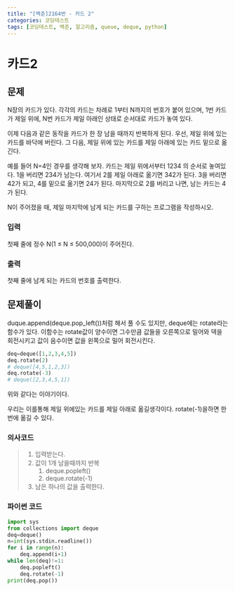 ```yaml
---
title: "[백준]2164번 - 카드 2"
categories: 코딩테스트
tags: [코딩테스트, 백준, 알고리즘, queue, deque, python]
---
```


# 카드2

## 문제

N장의 카드가 있다. 각각의 카드는 차례로 1부터 N까지의 번호가 붙어 있으며, 1번 카드가 제일 위에, N번 카드가 제일 아래인 상태로 순서대로 카드가 놓여 있다.

이제 다음과 같은 동작을 카드가 한 장 남을 때까지 반복하게 된다. 우선, 제일 위에 있는 카드를 바닥에 버린다. 그 다음, 제일 위에 있는 카드를 제일 아래에 있는 카드 밑으로 옮긴다.

예를 들어 N=4인 경우를 생각해 보자. 카드는 제일 위에서부터 1234 의 순서로 놓여있다. 1을 버리면 234가 남는다. 여기서 2를 제일 아래로 옮기면 342가 된다. 3을 버리면 42가 되고, 4를 밑으로 옮기면 24가 된다. 마지막으로 2를 버리고 나면, 남는 카드는 4가 된다.

N이 주어졌을 때, 제일 마지막에 남게 되는 카드를 구하는 프로그램을 작성하시오.

### 입력

첫째 줄에 정수 N(1 ≤ N ≤ 500,000)이 주어진다.

### 출력

첫째 줄에 남게 되는 카드의 번호를 출력한다.



## 문제풀이

duque.append(deque.pop_left())처럼 해서 풀 수도 있지만, deque에는 rotate라는 함수가 있다. 이함수는 rotate값이 양수이면 그수만큼 값들을 오른쪽으로 밀어와 덱을 회전시키고 값이 음수이면 값을 왼쪽으로 밀어 회전시킨다.

```python
deq=deque([1,2,3,4,5])
deq.rotate(2)
# deque([4,5,1,2,3])
deq.rotate(-3)
# deque([2,3,4,5,1])
```

 위와 같다는 이야기이다.

우리는 이를통해 제일 위에있는 카드를 제일 아래로 옮길생각이다. rotate(-1)을하면 한번에 옮길 수 있다.

### 의사코드

> 1. 입력받는다.
> 2. 값이 1개 남을때까지 반복
>    1. deque.popleft()
>    2. deque.rotate(-1)
> 3. 남은 하나의 값을 출력한다.

### 파이썬 코드

```python
import sys
from collections import deque
deq=deque()
n=int(sys.stdin.readline())
for i in range(n):
    deq.append(i+1)
while len(deq)!=1:
    deq.popleft()
    deq.rotate(-1)
print(deq.pop())
```

